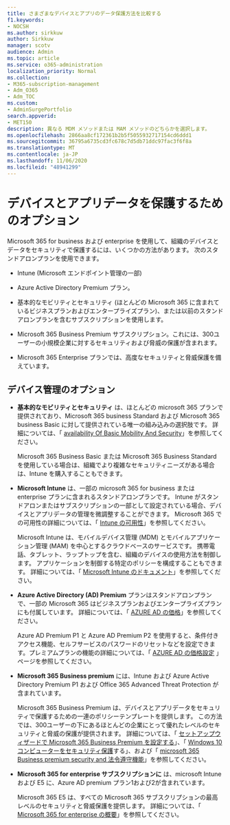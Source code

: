```yaml
---
title: さまざまなデバイスとアプリのデータ保護方法を比較する
f1.keywords:
- NOCSH
ms.author: sirkkuw
author: Sirkkuw
manager: scotv
audience: Admin
ms.topic: article
ms.service: o365-administration
localization_priority: Normal
ms.collection:
- M365-subscription-management
- Adm_O365
- Adm_TOC
ms.custom:
- AdminSurgePortfolio
search.appverid:
- MET150
description: 異なる MDM メソッドまたは MAM メソッドのどちらかを選択します。
ms.openlocfilehash: 2866aa8cf172361b2b5f5055932717154cd6ddd1
ms.sourcegitcommit: 36795a6735cd3fc678c7d5db71ddc97fac3f6f8a
ms.translationtype: MT
ms.contentlocale: ja-JP
ms.lasthandoff: 11/06/2020
ms.locfileid: "48941299"
---
```

# <a name="options-for-protecting-your-devices-and-app-data"></a>デバイスとアプリデータを保護するためのオプション

Microsoft 365 for business および enterprise を使用して、組織のデバイスとデータをセキュリティで保護するには、いくつかの方法があります。 次のスタンドアロンプランを使用できます。

- Intune (Microsoft エンドポイント管理の一部)
- Azure Active Directory Premium プラン。
- 基本的なモビリティとセキュリティ (ほとんどの Microsoft 365 に含まれているビジネスプランおよびエンタープライズプラン)、または以前のスタンドアロンプランを含むサブスクリプションを使用します。

- Microsoft 365 Business Premium サブスクリプション。これには、300ユーザーの小規模企業に対するセキュリティおよび脅威の保護が含まれます。
- Microsoft 365 Enterprise プランでは、高度なセキュリティと脅威保護を備えています。

## <a name="device-management-options"></a>デバイス管理のオプション

- **基本的なモビリティとセキュリティ** は、ほとんどの microsoft 365 プランで提供されており、Microsoft 365 business Standard および Microsoft 365 business Basic に対して提供されている唯一の組み込みの選択肢です。 詳細については、「 [availability Of Basic Mobility And Security](../basic-mobility-security/choose-between-basic-mobility-and-security-and-intune.md#availability-of-basic-mobility-and-security-and-intune)」を参照してください。 

    Microsoft 365 Business Basic または Microsoft 365 Business Standard を使用している場合は、組織でより複雑なセキュリティニーズがある場合は、Intune を購入することもできます。
 
- **Microsoft Intune** は、一部の microsoft 365 for business または enterprise プランに含まれるスタンドアロンプランです。 Intune がスタンドアロンまたはサブスクリプションの一部として設定されている場合、デバイスとアプリデータの管理を微調整することができます。 Microsoft 365 での可用性の詳細については、「 [Intune の可用性](../basic-mobility-security/choose-between-basic-mobility-and-security-and-intune.md#availability-of-basic-mobility-and-security-and-intune)」を参照してください。

    Microsoft Intune は、モバイルデバイス管理 (MDM) とモバイルアプリケーション管理 (MAM) を中心とするクラウドベースのサービスです。 携帯電話、タブレット、ラップトップを含む、組織のデバイスの使用方法を制御します。 アプリケーションを制御する特定のポリシーを構成することもできます。 詳細については、「 [Microsoft Intune のドキュメント](https://docs.microsoft.com/mem/intune/)」を参照してください。

- **Azure Active Directory (AD) Premium** プランはスタンドアロンプランで、一部の Microsoft 365 はビジネスプランおよびエンタープライズプランにも付属しています。 詳細については、「 [AZURE AD の価格](https://azure.microsoft.com/pricing/details/active-directory/)」を参照してください。

     Azure AD Premium P1 と Azure AD Premium P2 を使用すると、条件付きアクセス機能、セルフサービスのパスワードのリセットなどを設定できます。プレミアムプランの機能の詳細については、「 [AZURE AD の価格設定](https://azure.microsoft.com/pricing/details/active-directory/) 」ページを参照してください。
- **Microsoft 365 Business premium** には、Intune および Azure Active Directory Premium P1 および Office 365 Advanced Threat Protection が含まれています。 
 
    Microsoft 365 Business Premium は、デバイスとアプリデータをセキュリティで保護するための一連のポリシーテンプレートを提供します。 この方法では、300ユーザーの下にあるほとんどの企業にとって優れたレベルのセキュリティと脅威の保護が提供されます。 詳細については、「 [セットアップウィザードで Microsoft 365 Business Premium を設定する](../../business/set-up.md)」、「 [Windows 10 コンピューターをセキュリティ保護](../../business/secure-win-10-pcs.md)する」、および「 [microsoft 365 Business premium security and 法令遵守機能](../../business/security-features.md)」を参照してください。

- **Microsoft 365 for enterprise サブスクリプションに** は、microsoft Intune および E5 に、Azure AD premium プラン1および2が含まれています。

    Microsoft 365 E5 は、すべての Microsoft 365 サブスクリプションの最高レベルのセキュリティと脅威保護を提供します。 詳細については、「 [Microsoft 365 for enterprise の概要](../../enterprise/microsoft-365-overview.md)」を参照してください。

